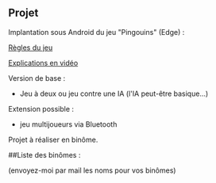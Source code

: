 ## Projet

Implantation sous Android du jeu "Pingouins" (Edge) :

[Règles du jeu](pingouin.pdf)

[Explications en vidéo](https://www.youtube.com/watch?v=BXQHR880P8A)

Version de base :

- Jeu à deux ou jeu contre une IA (l'IA peut-être basique...)

Extension possible : 

- jeu multijoueurs via Bluetooth

Projet à réaliser en binôme.

##Liste des binômes :

(envoyez-moi par mail les noms pour vos binômes)


 

